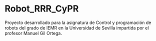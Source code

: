 # Robot_RRR_CyPR

Proyecto desarrollado para la asignatura de Control y programación de robots del grado de IEMR en la Universidad de Sevilla 
impartida por el profesor Manuel Gil Ortega.
